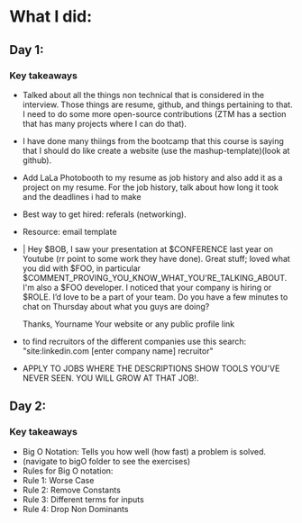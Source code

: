 # What I did:

## Day 1:

### Key takeaways
- Talked about all the things non technical that is considered in the interview. Those things are resume, github, and things pertaining to that. I need to do some more open-source contributions (ZTM has a section that has many projects where I can do that).
- I have done many thiings from the bootcamp that this course is saying that I should do like create a website (use the mashup-template)(look at github).
- Add LaLa Photobooth to my resume as job history and also add it as a project on my resume. For the job history, talk about how long it took and the deadlines i had to make
- Best way to get hired: referals (networking).

- Resource: email template 
- | Hey $BOB,
    I saw your presentation at $CONFERENCE last year on Youtube (rr point to some work they have done).
    Great stuff; loved what you did with $FOO, in particular
    $COMMENT_PROVING_YOU_KNOW_WHAT_YOU'RE_TALKING_ABOUT.
    I'm also a $FOO developer. I noticed that your company is hiring
    or $ROLE. I’d love to be a part of your team. Do you have a
    few minutes to chat on Thursday about what you guys are doing?
    
    Thanks,
    Yourname
    Your website or any public profile link

- to find recruitors of the different companies use this search: "site:linkedin.com [enter company name] recruitor"
- APPLY TO JOBS WHERE THE DESCRIPTIONS SHOW TOOLS YOU'VE NEVER SEEN. YOU WILL GROW AT THAT JOB!.

## Day 2:

### Key takeaways

- Big O Notation: Tells you how well (how fast) a problem is solved.
- (navigate to bigO folder to see the exercises)
- Rules for Big O notation:
- Rule 1: Worse Case  
- Rule 2: Remove Constants
- Rule 3: Different terms for inputs
- Rule 4: Drop Non Dominants